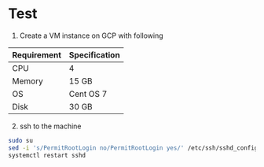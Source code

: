 # Test

1. Create a VM instance on GCP with following
  
Requirement  | Specification  
------------ | -------------
CPU | 4
Memory | 15 GB
OS | Cent OS 7
Disk | 30 GB

2. ssh to the machine

```bash 
sudo su
sed -i 's/PermitRootLogin no/PermitRootLogin yes/' /etc/ssh/sshd_config
systemctl restart sshd

```
